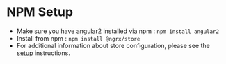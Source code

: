 # NPM Setup

- Make sure you have angular2 installed via npm : `npm install angular2`
- Install from npm : `npm install @ngrx/store`
- For additional information about store configuration, please see the [setup](../Introduction/setup.md) instructions.